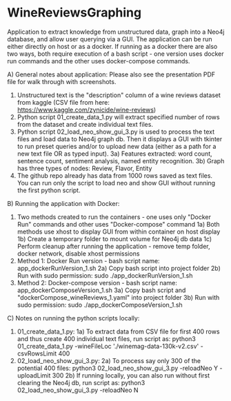 # WineReviewsGraphing
Application to extract knowledge from unstructured data, graph into a Neo4j database, and allow user querying via a GUI.
The application can be run either directly on host or as a docker. If running as a docker there are also two ways, both require
execution of a bash script - one version uses docker run commands and the other uses docker-compose commands.

A) General notes about application: Please also see the presentation PDF file for walk through with screenshots.
1) Unstructured text is the "description" column of a wine reviews dataset from kaggle (CSV file from here: https://www.kaggle.com/zynicide/wine-reviews)
2) Python script 01_create_data_1.py will extract specified number of rows from the dataset and create individual text files.
3) Python script 02_load_neo_show_gui_3.py is used to process the text files and load data to Neo4j graph db. Then it displays
a GUI with tkinter to run preset queries and/or to upload new data (either as a path for a new text file OR as typed input).
3a) Features extracted: word count, sentence count, sentiment analysis, named entity recognition.
3b) Graph has three types of nodes: Review, Flavor, Entity
4) The github repo already has data from 1000 rows saved as text files. You can run only the script to load neo and show GUI without
running the first python script.

B) Running the application with Docker:
1) Two methods created to run the containers - one uses only "Docker Run" commands and other uses "Docker-compose" command
1a) Both methods use xhost to display GUI from within container on host display
1b) Create a temporary folder to mount volume for Neo4j db data
1c) Perform cleanup after running the application - remove temp folder, docker network, disable xhost permissions
2) Method 1: Docker Run version - bash script name: app_dockerRunVersion_1.sh
2a) Copy bash script into project folder
2b) Run with sudo permission: sudo ./app_dockerRunVersion_1.sh
3) Method 2: Docker-compose version - bash script name: app_dockerComposeVersion_1.sh
3a) Copy bash script and "dockerCompose_wineReviews_1.yaml" into project folder
3b) Run with sudo permission: sudo ./app_dockerComposeVersion_1.sh

C) Notes on running the python scripts locally:
1) 01_create_data_1.py:
1a) To extract data from CSV file for first 400 rows and thus create 400 individual text files, run script as:
python3 01_create_data_1.py -wineFileLoc './winemag-data-130k-v2.csv' -csvRowsLimit 400
2) 02_load_neo_show_gui_3.py:
2a) To process say only 300 of the potential 400 files:
python3 02_load_neo_show_gui_3.py -reloadNeo Y  -uploadLimit 300
2b) If running locally, you can also run without first clearing the Neo4j db, run script as:
python3 02_load_neo_show_gui_3.py -reloadNeo N
